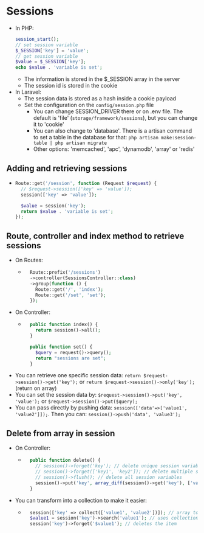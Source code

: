 # Sessions
- In PHP:
  ```php
  session_start();
  // set session variable
  $_SESSION['key'] = 'value';
  // get session variable
  $value = $_SESSION['key'];
  echo $value . 'variable is set';
  ```
  - The information is stored in the $_SESSION array in the server
  - The session id is stored in the cookie
- In Laravel:
  - The session data is stored as a hash inside a cookie payload
  - Set the configuration on the `config/session.php` file
    - You can change SESSION_DRIVER there or on .env file. The default is 'file' (`storage/framework/sessions`), but you can change it to 'cookie'
    - You can also change to 'database'. There is a artisan command to set a table in the database for that: `php artisan make:session-table | php artisan migrate`
    - Other options: 'memcached', 'apc', 'dynamodb', 'array' or 'redis'

## Adding and retrieving sessions
- ```php
  Route::get('/session', function (Request $request) {
    // $request->session(['key' => 'value']);
    session(['key' => 'value']);

    $value = session('key');
    return $value . 'variable is set';
  });
  ```

## Route, controller and index method to retrieve sessions
- On Routes:
  - ```php
      Route::prefix('/sessions')
      ->controller(SessionsController::class)
      ->group(function () {
        Route::get('/', 'index');
        Route::get('/set', 'set');
      });
    ```
- On Controller:
  - ```php
      public function index() {
        return session()->all();
      }

      public function set() {
        $query = request()->query();
        return "sessions are set";
      }
    ```
- You can retrieve one specific session data: `return $request->session()->get('key');` or `return $request->session()->only('key');` (return on array)
- You can set the session data by: `$request->session()->put('key', 'value');` or `$request->session()->put($query);`
- You can pass directly by pushing data: `session(['data'=>['value1', 'value2']]);`. Then you can: `session()->push('data', 'value3');`

## Delete from array in session
- On Controller:
  - ```php
      public function delete() {
        // session()->forget('key'); // delete unique session variable
        // session()->forget(['key1', 'key2']); // delete multiple session variables
        // session()->flush(); // delete all session variables
        session()->put('key', array_diff(session()->get('key'), ['value'])); // delete specific session variable inside a key array
      }
    ```
- You can transform into a collection to make it easier:
  - ```php
      session(['key' => collect(['value1', 'value2'])]); // array to collection
      $value1 = session('key')->search('value1'); // uses collection method to find the item
      session('key')->forget('$value1'); // deletes the item
    ```